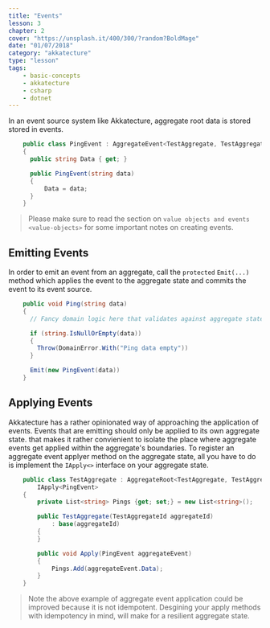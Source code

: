 ```yaml
---
title: "Events"
lesson: 3
chapter: 2
cover: "https://unsplash.it/400/300/?random?BoldMage"
date: "01/07/2018"
category: "akkatecture"
type: "lesson"
tags:
    - basic-concepts
    - akkatecture
    - csharp
    - dotnet
---
```


In an event source system like Akkatecture, aggregate root data is stored stored in events.

```csharp
    public class PingEvent : AggregateEvent<TestAggregate, TestAggregateId>
    {
      public string Data { get; }

      public PingEvent(string data)
      {
          Data = data;
      }
    }
```

[//]: # (TODO LINK)
> Please make sure to read the section on `value objects and events <value-objects>` for some important notes on creating events.

## Emitting Events

In order to emit an event from an aggregate, call the `protected` `Emit(...)` method which applies the event to the aggregate state and commits the event to its event source.

```csharp
    public void Ping(string data)
    {
      // Fancy domain logic here that validates against aggregate state...

      if (string.IsNullOrEmpty(data))
      {
        Throw(DomainError.With("Ping data empty"))
      }

      Emit(new PingEvent(data))
    }

```

## Applying Events

Akkatecture has a rather opinionated way of approaching the application of events. Events that are emitting should only be applied to its own aggregate state. that makes it rather convienient to isolate the place where aggregate events get applied within the aggregate's boundaries. To register an aggregate event applyer method on the aggregate state, all you have to do is implement the `IApply<>` interface on your aggregate state.

```csharp
    public class TestAggregate : AggregateRoot<TestAggregate, TestAggregateId, TestState>,
        IApply<PingEvent>
    {
        private List<string> Pings {get; set;} = new List<string>();

        public TestAggregate(TestAggregateId aggregateId)
            : base(aggregateId)
        {
        }

        public void Apply(PingEvent aggregateEvent)
        {
            Pings.Add(aggregateEvent.Data);
        }
    }
```

> Note the above example of aggregate event application could be improved because it is not idempotent. Desgining your apply methods with idempotency in mind, will make for a resilient aggregate state. 
